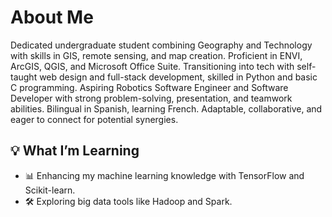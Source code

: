 # About Me

Dedicated undergraduate student combining Geography and Technology
with skills in GIS, remote sensing, and map creation. Proficient in ENVI,
ArcGIS, QGIS, and Microsoft Office Suite. Transitioning into tech with self-
taught web design and full-stack development, skilled in Python and basic C
programming. Aspiring Robotics Software Engineer and Software Developer
with strong problem-solving, presentation, and teamwork abilities.
Bilingual in Spanish, learning French. Adaptable, collaborative, and eager to
connect for potential synergies.

## 💡 What I’m Learning

- 📊 Enhancing my machine learning knowledge with TensorFlow and Scikit-learn.  
- 🛠️ Exploring big data tools like Hadoop and Spark.
